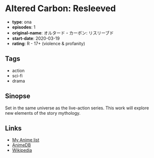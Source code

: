 # Altered Carbon: Resleeved

-   **type**: ona
-   **episodes**: 1
-   **original-name**: オルタード・カーボン: リスリーブド
-   **start-date**: 2020-03-19
-   **rating**: R - 17+ (violence & profanity)

## Tags

-   action
-   sci-fi
-   drama

## Sinopse

Set in the same universe as the live-action series. This work will explore new elements of the story mythology.

## Links

-   [My Anime list](https://myanimelist.net/anime/40613/Altered_Carbon__Resleeved)
-   [AnimeDB](http://anidb.info/perl-bin/animedb.pl?show=anime&aid=14481)
-   [Wikipedia](<https://en.wikipedia.org/wiki/Altered_Carbon_(TV_series)#Anime>)
